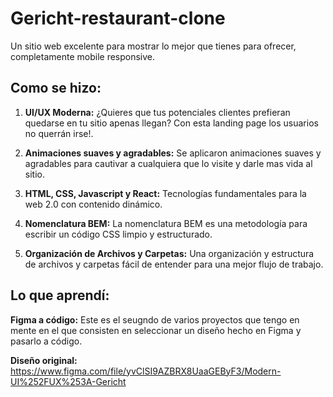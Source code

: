 # Gericht-restaurant-clone

Un sitio web excelente para mostrar lo mejor que tienes para ofrecer, completamente mobile responsive.

## Como se hizo:

1. **UI/UX Moderna:** ¿Quieres que tus potenciales clientes prefieran quedarse en tu sitio apenas llegan? Con esta landing page los usuarios no querrán irse!.

2. **Animaciones suaves y agradables:** Se aplicaron animaciones suaves y agradables para cautivar a cualquiera que lo visite y darle mas vida al sitio.

3. **HTML, CSS, Javascript y React:** Tecnologías fundamentales para la web 2.0 con contenido dinámico.

4. **Nomenclatura BEM:** La nomenclatura BEM es una metodología para escribir un código CSS limpio y estructurado.

5. **Organización de Archivos y Carpetas:** Una organización y estructura de archivos y carpetas fácil de entender para una mejor flujo de trabajo.

## Lo que aprendí:

**Figma a código:** Este es el seugndo de varios proyectos que tengo en mente en el que consisten en seleccionar un diseño hecho en Figma y pasarlo a código.

**Diseño original:**
https://www.figma.com/file/yvClSI9AZBRX8UaaGEByF3/Modern-UI%252FUX%253A-Gericht 
